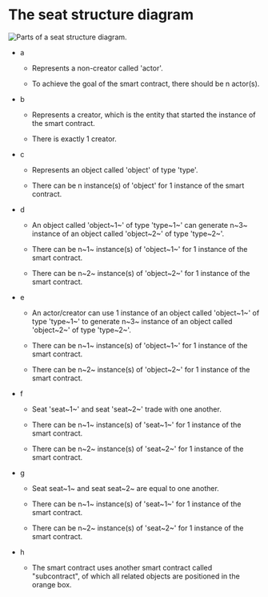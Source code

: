 # The seat structure diagram

![Parts of a seat structure
diagram.](./images/legenda.PNG)
-   a

    -   Represents a non-creator called 'actor'.

    -   To achieve the goal of the smart contract, there should be n
        actor(s).

-   b

    -   Represents a creator, which is the entity that started the
        instance of the smart contract.

    -   There is exactly 1 creator.

-   c

    -   Represents an object called 'object' of type 'type'.

    -   There can be n instance(s) of 'object' for 1 instance of the
        smart contract.

-   d

    -   An object called 'object~1~' of type 'type~1~' can generate n~3~
        instance of an object called 'object~2~' of type 'type~2~'.

    -   There can be n~1~ instance(s) of 'object~1~' for 1 instance of
        the smart contract.

    -   There can be n~2~ instance(s) of 'object~2~' for 1 instance of
        the smart contract.

-   e

    -   An actor/creator can use 1 instance of an object called
        'object~1~' of type 'type~1~' to generate n~3~ instance of an
        object called 'object~2~' of type 'type~2~'.

    -   There can be n~1~ instance(s) of 'object~1~' for 1 instance of
        the smart contract.

    -   There can be n~2~ instance(s) of 'object~2~' for 1 instance of
        the smart contract.

-   f

    -   Seat 'seat~1~' and seat 'seat~2~' trade with one another.

    -   There can be n~1~ instance(s) of 'seat~1~' for 1 instance of the
        smart contract.

    -   There can be n~2~ instance(s) of 'seat~2~' for 1 instance of the
        smart contract.

-   g

    -   Seat seat~1~ and seat seat~2~ are equal to one another.

    -   There can be n~1~ instance(s) of 'seat~1~' for 1 instance of the
        smart contract.

    -   There can be n~2~ instance(s) of 'seat~2~' for 1 instance of the
        smart contract.

-   h

    -   The smart contract uses another smart contract called
        \"subcontract\", of which all related objects are positioned in
        the orange box.
